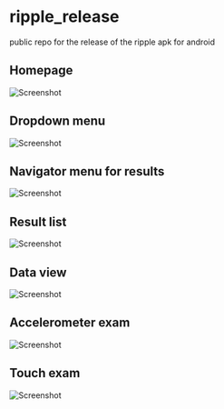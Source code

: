 # ripple_release
public repo for the release of the ripple apk for android

Homepage
-------------
![Screenshot](homepage_ripple.png)

Dropdown menu
-------------
![Screenshot](menu_ripple.png)

Navigator menu for results
-------------
![Screenshot](navigator_ripple.png)

Result list
-------------
![Screenshot](accelerometer_results_list_ripple.png)

Data view
-------------
![Screenshot](exam_data_ripple.png)

Accelerometer exam
-------------
![Screenshot](accelerometer_exam_ripple.png)

Touch exam
-------------
![Screenshot](touch_exam_ripple.png)
